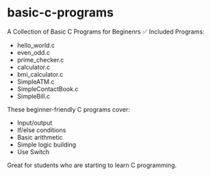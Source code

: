 # basic-c-programs
A  Collection of Basic C Programs for Beginenrs
✅ Included Programs:
- hello_world.c
- even_odd.c
- prime_checker.c
- calculator.c
- bmi_calculator.c
- SimpleATM.c
- SimpleContactBook.c
- SimpleBill.c

These beginner-friendly C programs cover:
- Input/output
- If/else conditions
- Basic arithmetic
- Simple logic building
- Use Switch

Great for students who are starting to learn C programming.

